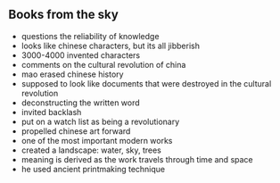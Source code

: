 <!-- order:4 -->
## Books from the sky
- questions the reliability of knowledge
- looks like chinese characters, but its all jibberish
- 3000-4000 invented characters
- comments on the cultural revolution of china
- mao erased chinese history
- supposed to look like documents that were destroyed in the cultural revolution
- deconstructing the written word
- invited backlash
- put on a watch list as being a revolutionary
- propelled chinese art forward
- one of the most important modern works
- created a landscape: water, sky, trees
- meaning is derived as the work travels through time and space
- he used ancient printmaking technique
